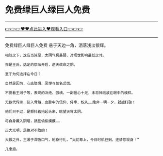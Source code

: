 # 免费绿巨人绿巨人免费

<hr/> <a href="https://github.com/fetiyung/dhjui/issues/3">👉👉👉♥♥点此进入♥观看入口👈👉👉</a><hr/>


免费绿巨人绿巨人免费
 悬于天边一角，洒落浅淡银辉。

    相较之下，这应当算是，太阴气机最弱，对现世影响最低之时。

    亦是王氏，选定的祭坛开启，逆天改命之期。

    至于为何选择在今日？

    自然是因为，心底隐惧、忌惮与莫名恐慌。

    不要看王湘子等，表现的决绝、强横，一副信心十足，未将神祇放在眼中的模样。

    无数代传承，刻入骨髓、血脉中的信仰、侍奉、奴从……绝非一朝一夕，就能打破！

    他们只不过，是颤抖着抬起头来，眺望天穹太阴。

    将自身藏入阴暗，搞些偷偷摸摸……

    正大光明，是绝对不敢的！

    大殿之外，王湘子深吸口气，躬身行礼，“太初尊上，今日时机已到，还请您现身！”

    几息后。
